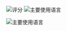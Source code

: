 <!--![winddyhe's github stats](https://github-readme-stats.vercel.app/api?username=winddyhe&hide_title=false&hide_border=true&show_icons=true&include_all_commits=true&line_height=21&theme=dracula)-->
![评分](https://github-readme-stats.vercel.app/api?username=winddyhe&count_private=true&show_icons=tru&theme=transparent)
![主要使用语言](https://github-readme-stats.vercel.app/api/top-langs/?username=winddyhe&hide_title=false&hide_border=true&layout=compact&theme=transparent)

![主要使用语言](https://github-profile-trophy.vercel.app/?username=winddyhe&theme=flat&no-frame=true&margin-w=30)

<!--
**winddyhe/winddyhe** is a ✨ _special_ ✨ repository because its `README.md` (this file) appears on your GitHub profile.

Here are some ideas to get you started:

- 🔭 I’m currently working on ...
- 🌱 I’m currently learning ...
- 👯 I’m looking to collaborate on ...
- 🤔 I’m looking for help with ...
- 💬 Ask me about ...
- 📫 How to reach me: ...
- 😄 Pronouns: ...
- ⚡ Fun fact: ...
-->
